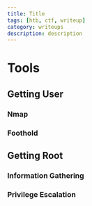 ```yaml
---
title: Title
tags: [htb, ctf, writeup]
category: writeups
description: description
---
```


# Tools

## Getting User

### Nmap

### Foothold

## Getting Root

### Information Gathering

### Privilege Escalation
